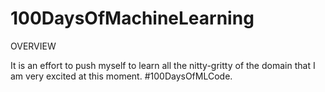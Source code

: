 # 100DaysOfMachineLearning

OVERVIEW

It is an effort to push myself to learn all the nitty-gritty of the domain that I am very excited at this moment. #100DaysOfMLCode.

